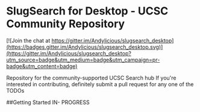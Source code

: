 # SlugSearch for Desktop - UCSC Community Repository

[![Join the chat at https://gitter.im/Andylicious/slugsearch_desktop](https://badges.gitter.im/Andylicious/slugsearch_desktop.svg)](https://gitter.im/Andylicious/slugsearch_desktop?utm_source=badge&utm_medium=badge&utm_campaign=pr-badge&utm_content=badge)

Repository for the community-supported UCSC Search hub
If you're interested in contributing, definitely submit a pull request for any one of the TODOs

##Getting Started
IN- PROGRESS

